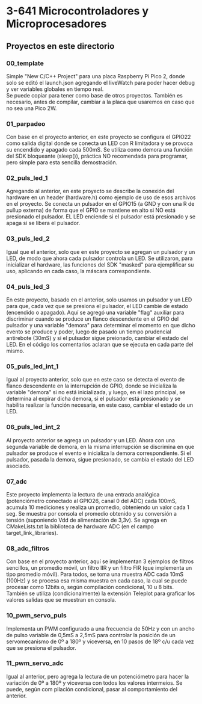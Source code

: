 # 3-641 Microcontroladores y Microprocesadores

## Proyectos en este directorio

### 00_template

Simple "New C/C++ Project" para una placa Raspberry Pi Pico 2, donde solo se editó el launch.json agregando el liveWatch para poder hacer debug y ver variables globales en tiempo real.  
Se puede copiar para tener como base de otros proyectos. También es necesario, antes de compilar, cambiar a la placa que usaremos en caso que no sea una Pico 2W.

### 01_parpadeo

Con base en el proyecto anterior, en este proyecto se configura el GPIO22 como salida digital donde se conecta un LED con R limitadora y se provoca su encendido y apagado cada 500mS.
Se utiliza como demora una función del SDK bloqueante (sleep()), práctica NO recomendada para programar, pero simple para esta sencilla demostración.


### 02_puls_led_1

Agregando al anterior, en este proyecto se describe la conexión del hardware en un header (hardware.h) como ejemplo de uso de esos archivos en el proyecto.
Se conecta un pulsador en el GPIO15 (a GND y con una R de pullup externa) de forma que el GPIO se mantiene en alto si NO está presionado el pulsador.
EL LED enciende si el pulsador está presionado y se apaga si se libera el pulsador.


### 03_puls_led_2

Igual que el anterior, solo que en este proyecto se agregan un pulsador y un LED, de modo que ahora cada pulsador controla un LED.
Se utilizaron, para inicializar el hardware, las funciones del SDK "masked" para ejemplificar su uso, aplicando en cada caso, la máscara correspondiente.


### 04_puls_led_3

En este proyecto, basado en el anterior, solo usamos un pulsador y un LED para que, cada vez que se presiona el pulsador, el LED cambie de estado (encendido o apagado). Aquí se agregó una variable "flag" auxiliar para discriminar cuando se produce un flanco descendente en el GPIO del pulsador y una variable "demora" para determinar el momento en que dicho evento se produce y poder, luego de pasado un tiempo prudencial antirebote (30mS) y si el pulsador sigue preionado, cambiar el estado del LED. En el código los comentarios aclaran que se ejecuta en cada parte del mismo.


### 05_puls_led_int_1

Igual al proyecto anterior, solo que en este caso se detecta el evento de flanco descendente en la interrupción de GPIO, donde se inicializa la variable "demora" si no está inicializada, y luego, en el lazo principal, se determina al expirar dicha demora, si el pulsador está presionado y se habilita realizar la función necesaria, en este caso, cambiar el estado de un LED.


### 06_puls_led_int_2

Al proyecto anterior se agrega un pulsador y un LED. Ahora con una segunda variable de demora, en la misma interrupción se discrimina en que pulsador se produce el evento e inicializa la demora correspondiente. Si el pulsador, pasada la demora, sigue presionado, se cambia el estado del LED asociado.


### 07_adc

Este proyecto implementa la lectura de una entrada analógica (potenciómetro conectado al GPIO26, canal 0 del ADC) cada 100mS, acumula 10 mediciones y realiza un promedio, obteniendo un valor cada 1 seg. Se muestra por consola el promedio obtenido y su conversión a tensión (suponiendo Vdd de alimentación de 3,3v). Se agrega en CMakeLists.txt la biblioteca de hardware ADC (en el campo target_link_libraries).


### 08_adc_filtros

Con base en el proyecto anterior, aquí se implementan 3 ejemplos de filtros sencillos, un promedio móvil, un filtro IIR y un filtro FIR (que implementa un tipo promedio móvil). Para todos, se toma una muestra ADC cada 10mS (100Hz) y se procesa esa misma muestra en cada caso, la cual se puede procesar como 12bits o, según compilación condicional, 10 u 8 bits. También se utiliza (condicionalmente) la extensión Teleplot para graficar los valores salidas que se muestran en consola.


### 10_pwm_servo_puls

Implementa un PWM configurado a una frecuencia de 50Hz y con un ancho de pulso variable de 0,5mS a 2,5mS para controlar la posición de un servomecanismo de 0º a 180º y viceversa, en 10 pasos de 18º c/u cada vez que se presiona el pulsador.


### 11_pwm_servo_adc

Igual al anterior, pero agrega la lectura de un potenciómetro para hacer la variación de 0º a 180º y viceversa con todos los valores intermeios. Se puede, según com pilación condicional, pasar al comportamiento del anterior.
